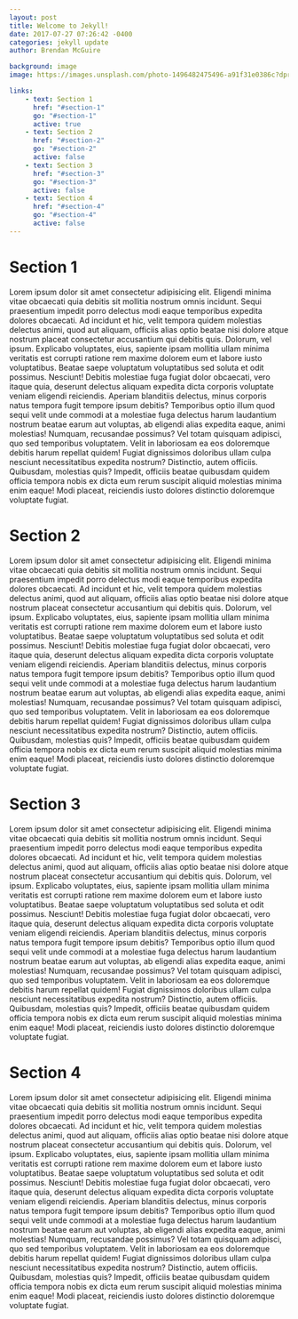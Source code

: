 ```yaml
---
layout: post
title: Welcome to Jekyll!
date: 2017-07-27 07:26:42 -0400
categories: jekyll update
author: Brendan McGuire

background: image
image: https://images.unsplash.com/photo-1496482475496-a91f31e0386c?dpr=1&auto=format&fit=crop&w=1500&h=1000&q=80&cs=tinysrgb

links:
    - text: Section 1
      href: "#section-1"
      go: "#section-1"
      active: true
    - text: Section 2
      href: "#section-2"
      go: "#section-2"
      active: false
    - text: Section 3
      href: "#section-3"
      go: "#section-3"
      active: false
    - text: Section 4
      href: "#section-4"
      go: "#section-4"
      active: false
---
```


# Section 1
Lorem ipsum dolor sit amet consectetur adipisicing elit. Eligendi minima vitae obcaecati quia debitis sit mollitia nostrum omnis incidunt. Sequi praesentium impedit porro delectus modi eaque temporibus expedita dolores obcaecati.
Ad incidunt et hic, velit tempora quidem molestias delectus animi, quod aut aliquam, officiis alias optio beatae nisi dolore atque nostrum placeat consectetur accusantium qui debitis quis. Dolorum, vel ipsum.
Explicabo voluptates, eius, sapiente ipsam mollitia ullam minima veritatis est corrupti ratione rem maxime dolorem eum et labore iusto voluptatibus. Beatae saepe voluptatum voluptatibus sed soluta et odit possimus. Nesciunt!
Debitis molestiae fuga fugiat dolor obcaecati, vero itaque quia, deserunt delectus aliquam expedita dicta corporis voluptate veniam eligendi reiciendis. Aperiam blanditiis delectus, minus corporis natus tempora fugit tempore ipsum debitis?
Temporibus optio illum quod sequi velit unde commodi at a molestiae fuga delectus harum laudantium nostrum beatae earum aut voluptas, ab eligendi alias expedita eaque, animi molestias! Numquam, recusandae possimus?
Vel totam quisquam adipisci, quo sed temporibus voluptatem. Velit in laboriosam ea eos doloremque debitis harum repellat quidem! Fugiat dignissimos doloribus ullam culpa nesciunt necessitatibus expedita nostrum? Distinctio, autem officiis.
Quibusdam, molestias quis? Impedit, officiis beatae quibusdam quidem officia tempora nobis ex dicta eum rerum suscipit aliquid molestias minima enim eaque! Modi placeat, reiciendis iusto dolores distinctio doloremque voluptate fugiat.

# Section 2
Lorem ipsum dolor sit amet consectetur adipisicing elit. Eligendi minima vitae obcaecati quia debitis sit mollitia nostrum omnis incidunt. Sequi praesentium impedit porro delectus modi eaque temporibus expedita dolores obcaecati.
Ad incidunt et hic, velit tempora quidem molestias delectus animi, quod aut aliquam, officiis alias optio beatae nisi dolore atque nostrum placeat consectetur accusantium qui debitis quis. Dolorum, vel ipsum.
Explicabo voluptates, eius, sapiente ipsam mollitia ullam minima veritatis est corrupti ratione rem maxime dolorem eum et labore iusto voluptatibus. Beatae saepe voluptatum voluptatibus sed soluta et odit possimus. Nesciunt!
Debitis molestiae fuga fugiat dolor obcaecati, vero itaque quia, deserunt delectus aliquam expedita dicta corporis voluptate veniam eligendi reiciendis. Aperiam blanditiis delectus, minus corporis natus tempora fugit tempore ipsum debitis?
Temporibus optio illum quod sequi velit unde commodi at a molestiae fuga delectus harum laudantium nostrum beatae earum aut voluptas, ab eligendi alias expedita eaque, animi molestias! Numquam, recusandae possimus?
Vel totam quisquam adipisci, quo sed temporibus voluptatem. Velit in laboriosam ea eos doloremque debitis harum repellat quidem! Fugiat dignissimos doloribus ullam culpa nesciunt necessitatibus expedita nostrum? Distinctio, autem officiis.
Quibusdam, molestias quis? Impedit, officiis beatae quibusdam quidem officia tempora nobis ex dicta eum rerum suscipit aliquid molestias minima enim eaque! Modi placeat, reiciendis iusto dolores distinctio doloremque voluptate fugiat.

# Section 3
Lorem ipsum dolor sit amet consectetur adipisicing elit. Eligendi minima vitae obcaecati quia debitis sit mollitia nostrum omnis incidunt. Sequi praesentium impedit porro delectus modi eaque temporibus expedita dolores obcaecati.
Ad incidunt et hic, velit tempora quidem molestias delectus animi, quod aut aliquam, officiis alias optio beatae nisi dolore atque nostrum placeat consectetur accusantium qui debitis quis. Dolorum, vel ipsum.
Explicabo voluptates, eius, sapiente ipsam mollitia ullam minima veritatis est corrupti ratione rem maxime dolorem eum et labore iusto voluptatibus. Beatae saepe voluptatum voluptatibus sed soluta et odit possimus. Nesciunt!
Debitis molestiae fuga fugiat dolor obcaecati, vero itaque quia, deserunt delectus aliquam expedita dicta corporis voluptate veniam eligendi reiciendis. Aperiam blanditiis delectus, minus corporis natus tempora fugit tempore ipsum debitis?
Temporibus optio illum quod sequi velit unde commodi at a molestiae fuga delectus harum laudantium nostrum beatae earum aut voluptas, ab eligendi alias expedita eaque, animi molestias! Numquam, recusandae possimus?
Vel totam quisquam adipisci, quo sed temporibus voluptatem. Velit in laboriosam ea eos doloremque debitis harum repellat quidem! Fugiat dignissimos doloribus ullam culpa nesciunt necessitatibus expedita nostrum? Distinctio, autem officiis.
Quibusdam, molestias quis? Impedit, officiis beatae quibusdam quidem officia tempora nobis ex dicta eum rerum suscipit aliquid molestias minima enim eaque! Modi placeat, reiciendis iusto dolores distinctio doloremque voluptate fugiat.

# Section 4
Lorem ipsum dolor sit amet consectetur adipisicing elit. Eligendi minima vitae obcaecati quia debitis sit mollitia nostrum omnis incidunt. Sequi praesentium impedit porro delectus modi eaque temporibus expedita dolores obcaecati.
Ad incidunt et hic, velit tempora quidem molestias delectus animi, quod aut aliquam, officiis alias optio beatae nisi dolore atque nostrum placeat consectetur accusantium qui debitis quis. Dolorum, vel ipsum.
Explicabo voluptates, eius, sapiente ipsam mollitia ullam minima veritatis est corrupti ratione rem maxime dolorem eum et labore iusto voluptatibus. Beatae saepe voluptatum voluptatibus sed soluta et odit possimus. Nesciunt!
Debitis molestiae fuga fugiat dolor obcaecati, vero itaque quia, deserunt delectus aliquam expedita dicta corporis voluptate veniam eligendi reiciendis. Aperiam blanditiis delectus, minus corporis natus tempora fugit tempore ipsum debitis?
Temporibus optio illum quod sequi velit unde commodi at a molestiae fuga delectus harum laudantium nostrum beatae earum aut voluptas, ab eligendi alias expedita eaque, animi molestias! Numquam, recusandae possimus?
Vel totam quisquam adipisci, quo sed temporibus voluptatem. Velit in laboriosam ea eos doloremque debitis harum repellat quidem! Fugiat dignissimos doloribus ullam culpa nesciunt necessitatibus expedita nostrum? Distinctio, autem officiis.
Quibusdam, molestias quis? Impedit, officiis beatae quibusdam quidem officia tempora nobis ex dicta eum rerum suscipit aliquid molestias minima enim eaque! Modi placeat, reiciendis iusto dolores distinctio doloremque voluptate fugiat.